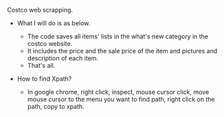 Costco web scrapping.

* What I will do is as below.
  - The code saves all items' lists in the what's new category in the costco website.
  - It includes the price and the sale price of the item and pictures and description of each item.
  - That's all.

* How to find Xpath? 
  - In google chrome, right click, inspect, mouse cursor click, move mouse cursor to the menu you want to find path, right click on the path, copy to xpath.


  

